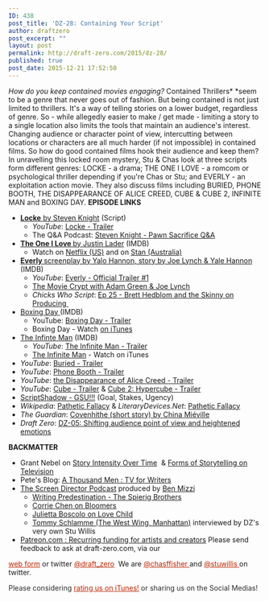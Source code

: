 ```yaml
---
ID: 438
post_title: 'DZ-28: Containing Your Script'
author: draftzero
post_excerpt: ""
layout: post
permalink: http://draft-zero.com/2015/dz-28/
published: true
post_date: 2015-12-21 17:52:50
---
```

*How do you keep contained movies engaging?* Contained Thrillers* *seem to be a genre that never goes out of fashion. But being contained is not just limited to thrillers. It's a way of telling stories on a lower budget, regardless of genre. So - while allegedly easier to make / get made - limiting a story to a single location also limits the tools that maintain an audience's interest. Changing audience or character point of view, intercutting between locations or characters are all much harder (if not impossible) in contained films. So how do good contained films hook their audience and keep them? In unravelling this locked room mystery, Stu & Chas look at three scripts form different genres: LOCKE - a drama; THE ONE I LOVE - a romcom or psychological thriller depending if you're Chas or Stu; and EVERLY - an exploitation action movie. They also discuss films including BURIED, PHONE BOOTH, THE DISAPPEARANCE OF ALICE CREED, CUBE & CUBE 2, INFINITE MAN and BOXING DAY. **EPISODE LINKS** 
*   <a href="http://gointothestory.blcklst.com/wp-content/uploads/2014/11/Locke.pdf" target="_blank"><strong>Locke</strong> by Steven Knight</a> (Script) 
    *   *YouTube*: <a href="https://www.youtube.com/watch?v=2Ao2r6qD22A" target="_blank">Locke - Trailer</a>
    *   The Q&A Podcast: <a href="http://www.theqandapodcast.com/2015/09/steven-knight-pawn-sacrifice-q.html" target="_blank">Steven Knight - Pawn Sacrifice Q&A</a>
*   <a href="http://www.imdb.com/title/tt2756032/" target="_blank"><strong>The One I Love </strong>by Justin Lader</a> (IMDB) 
    *   Watch on <a href="http://www.netflix.com/title/70299863" target="_blank">Netflix (US)</a> and on <a href="https://play.stan.com.au/programs/376215" target="_blank">Stan (Australia)</a>
*   <a href="http://www.imdb.com/title/tt1945084/" target="_blank"><strong>Everly </strong>screenplay by Yalo Hannon, story by Joe Lynch & Yale Hannon</a> (IMDB) 
    *   *YouTube*: <a href="https://www.youtube.com/watch?v=jCWXWgg5H9g" target="_blank">Everly - Official Trailer #1</a>
    *   <a href="http://geeknation.com/podcast/the-movie-crypt/" target="_blank">The Movie Crypt with Adam Green & Joe Lynch</a>
    *   *Chicks Who Script*: <a href="http://chickswhoscript.com/podcast/episode-twenty-five-brett-hedblom-and-skinny-producing" target="_blank">Ep 25 - Brett Hedblom and the Skinny on Producing </a>
*   <a href="http://www.imdb.com/title/tt0970922/?ref_=fn_al_tt_2" target="_blank">Boxing Day </a>(IMDB) 
    *   YouTube: <a href="https://www.youtube.com/watch?v=etZS6pTU-Ks" target="_blank">Boxing Day - Trailer</a>
    *   Boxing Day - Watch <a href="https://itunes.apple.com/au/movie/boxing-day/id932838405" target="_blank">on iTunes</a>
*   <a href="http://www.imdb.com/title/tt2553424/" target="_blank">The Infinte Man</a> (IMDB) 
    *   *YouTube*: <a href="https://www.youtube.com/watch?v=-P7bQ9fUw7A" target="_blank">The Infinite Man - Trailer</a>
    *   <a href="https://itunes.apple.com/au/movie/the-infinite-man/id944226767" target="_blank">The Infinite Man</a> - Watch on iTunes
*   *YouTube*: <a href="https://www.youtube.com/watch?v=j1Yyhxq56Xg" target="_blank">Buried - Trailer</a>
*   *YouTube*: <a href="https://www.youtube.com/watch?v=JDGY8GoEbQ0" target="_blank">Phone Booth - Trailer</a>
*   *YouTube*: <a href="https://www.youtube.com/watch?v=JDGY8GoEbQ0" target="_blank">the Disappearance of Alice Creed - Trailer</a>
*   *YouTube*: <a href="https://www.youtube.com/watch?v=JDGY8GoEbQ0" target="_blank">Cube - Trailer</a> & <a href="https://www.youtube.com/watch?v=uxDycRoR9VY" target="_blank">Cube 2: Hypercube - Trailer</a>
*   <a href="http://scriptshadow.blogspot.com.au/2011/08/article-gsu.html" target="_blank">ScriptShadow - GSU!!!</a> (Goal, Stakes, Ugency)
*   *Wikipedia*: <a href="https://en.wikipedia.org/wiki/Pathetic_fallacy" target="_blank">Pathetic Fallacy</a> & *LiteraryDevices.Net*: <a href="http://literarydevices.net/pathetic-fallacy/" target="_blank">Pathetic Fallacy</a>
*   *The Guardian*: <a href="http://www.theguardian.com/books/2011/apr/22/china-mieville-covehithe-short-story" target="_blank">Covenhithe (short story) by China Miéville</a>
*   *Draft Zero*: <a href="http://draft-zero.com/2014/dz-05/" target="_blank">DZ-05: Shifting audience point of view and heightened emotions</a>

**BACKMATTER** 
*   Grant Nebel on <a href="http://www.the-solute.com/film-on-the-television-9152015-the-secret-life-of-walter-mitty-on-hbo/#comment-2255214314" target="_blank">Story Intensity Over Time</a>  & <a href="https://disqus.com/home/channel/theavclubafterdark/discussion/channel-theavclubafterdark/forms_of_storytelling_on_television/" target="_blank">Forms of Storytelling on Television</a>
*   Pete's Blog: <a href="https://2thousandmen.wordpress.com" target="_blank">A Thousand Men : TV for Writers</a>
*   <a href="http://www.screendirector.org/post?category=podcast" target="_blank">The Screen Director Podcast</a> produced by <a href="http://benmizzi.com" target="_blank">Ben Mizzi</a> 
    *   <a href="http://www.screendirector.org/post/2015/2/18/writing-predestination-the-spierig-brothers" target="_blank">Writing Predestination - The Spierig Brothers</a>
    *   [Corrie Chen on Bloomers][1]
    *   <a href="http://www.screendirector.org/post/2015/julietta-boscolo-love-child" target="_blank">Julietta Boscolo on Love Child</a>
    *   <a href="http://www.screendirector.org/post/2015/thomas-schlamme" target="_blank">Tommy Schlamme (The West Wing, Manhattan)</a> interviewed by DZ's very own Stu Willis
*   <a href="https://www.patreon.com" target="_blank">Patreon.com : Recurring funding for artists and creators</a> Please send feedback to ask at draft-zero.com, via our 

<a style="font-weight: inherit; font-style: inherit; color: #ba2500;" href="http://draft-zero.com/feedback/" target="_blank">web form</a> or twitter <a style="font-weight: inherit; font-style: inherit; color: #ba2500;" href="https://twitter.com/draft_zero" target="_blank">@draft_zero</a>  We are <a style="font-weight: inherit; font-style: inherit; color: #ba2500;" href="http://www.twitter.com/chasffisher" target="_blank">@chasffisher </a>and <a style="font-weight: inherit; font-style: inherit; color: #ba2500;" href="http://www.twitter.com/stuwillis" target="_blank">@stuwillis </a>on twitter. <p style="color: #2d2d2d;">
  Please considering <a style="font-weight: inherit; font-style: inherit; color: #ba2500;" href="https://itunes.apple.com/au/podcast/draft-zero-screenwriting-podcast/id847126598?mt=2&ls=1">rating us on iTunes!</a> or sharing us on the Social Medias!
</p>

 [1]: http://www.screendirector.org/post/2015/7/4/corrie-chen-bloomers